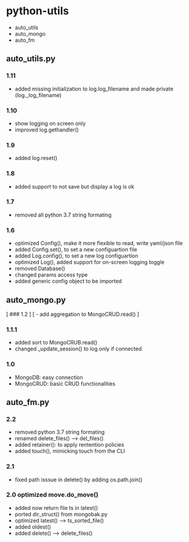 # python-utils
- auto_utils
- auto_mongo
- auto_fm

## auto_utils.py

### 1.11
- added missing initialization to log.log_filename and made private (log._log_filename)

### 1.10
- show logging on screen only
- improved log.gethandler()

### 1.9
- added log.reset()

### 1.8
- added support to not save but display a log is ok

### 1.7 
- removed all python 3.7 string formating

### 1.6 
- optimized Config(), make it more flexible to read, write yaml/json file
- added Config.set(), to set a new configuartion file
- added Log.config(), to set a new log configuartion
- optimized Log(), added support for on-screen logging toggle
- removed Database()
- changed params access type
- added generic config object to be imported


## auto_mongo.py 

[ ### 1.2 ]
[ - add aggregation to MongoCRUD.read() ]

### 1.1.1
- added sort to MongoCRUB.read()
- changed _update_session() to log only if connected

### 1.0 
- MongoDB: easy connection
- MongoCRUD: basic CRUD functionalities


## auto_fm.py

### 2.2 
- removed python 3.7 string formating
- renamed delete_files() --> del_files()
- added retainer(): to apply rentention policies
- added touch(), mimicking touch from the CLI

### 2.1 
- fixed path isssue in delete() by adding os.path.join()

### 2.0 optimized move.do_move()
- added now return file ts in latest()
- ported dir_struct() from mongobak.py
- optimized latest() --> ts_sorted_file()
- added oldest()
- added delete() --> delete_files()

